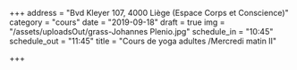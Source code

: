 +++
address = "Bvd Kleyer 107, 4000 Liège (Espace Corps et Conscience)"
category = "cours"
date = "2019-09-18"
draft = true
img = "/assets/uploadsOut/grass-Johannes Plenio.jpg"
schedule_in = "10:45"
schedule_out = "11:45"
title = "Cours de yoga adultes /Mercredi matin II"

+++
